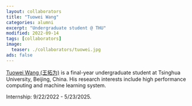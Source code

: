 ```yaml
---
layout: collaborators
title: "Tuowei Wang"
categories: alumni
excerpt: "Undergraduate student @ THU"
modified: 2022-09-14
tags: [collaborators]
image:
  teaser: ./collaborators/tuowei.jpg
ads: false
---
```


<a href= "https://pairshoe.github.io/">Tuowei Wang (王拓为)</a> is a final-year undergraduate student at Tsinghua University, Beijing, China. His research interests include high performance computing and machine learning system.

Internship: 9/22/2022 - 5/23/2025.